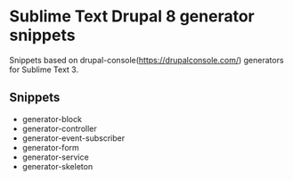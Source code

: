 Sublime Text Drupal 8 generator snippets
=======================
Snippets based on drupal-console(https://drupalconsole.com/) generators for Sublime Text 3.

## Snippets

  - generator-block
  - generator-controller
  - generator-event-subscriber
  - generator-form
  - generator-service
  - generator-skeleton
